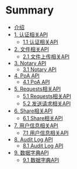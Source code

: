 # Summary

* [介绍](README.md)
* [1. 认证相关API]()
  * [1.1 认证相关API](auth/authController.md)
* [2. 文件相关API]()
  - [2.1 文件上传相关API](file/fileController.md)
* [3. Notary API]()
  - [3.1 Notary API](notary/notaryController.md)
* [4. PoA API]()
  - [4.1 PoA API](poa/poaController.md)
* [5. Requests相关API](requests/requestsController.md)
  - [5.1 Requests相关API](requests/requestsController.md)
  - [5.2 发送请求相关API](requests/sendRequestController.md)
* [6. Share相关API]()
  - [6.1 Share相关API](share/shareController.md)
* [7. 用户信息相关API]()
  - [7.1 用户信息相关API](user/userController.md)
* [8. Audit Log API]()
  - [8.1 Audit Log API](auditlog/auditLogController.md)
* [9. 数据字典API]()
  - [9.1 数据字典API](dict/dictCsontroller.md)
